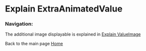 # Explain ExtraAnimatedValue



### Navigation:

The additional image displayable is explained in [Explain ValueImage](explain_value_image.md)

Back to the main page [Home](README.md)
